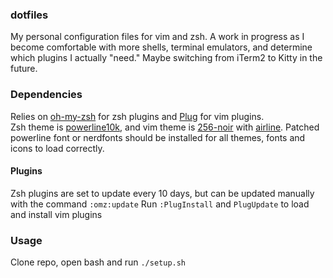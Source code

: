 ### dotfiles
My personal configuration files for vim and zsh. A work in progress as I become comfortable with more shells, terminal emulators, and determine which plugins I actually "need." Maybe switching from iTerm2 to Kitty in the future. 

### Dependencies
Relies on [oh-my-zsh](https://github.com/ohmyzsh/ohmyzsh) for zsh plugins and [Plug](https://github.com/junegunn/vim-plug) for vim plugins.<br /> Zsh theme is [powerline10k](https://github.com/romkatv/powerlevel10k), and vim theme is [256-noir](https://github.com/andreasvc/vim-256noir) with [airline](https://github.com/vim-airline/vim-airline). Patched powerline font or nerdfonts should be installed for all themes, fonts and icons to load correctly.
#### Plugins
Zsh plugins are set to update every 10 days, but can be updated manually with the command `:omz:update`
Run `:PlugInstall` and `PlugUpdate` to load and install vim plugins
### Usage
Clone repo, open bash and run `./setup.sh`

